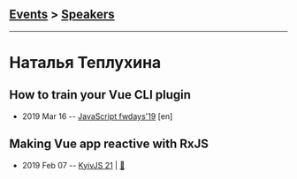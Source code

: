 ## [Events](../README.md) > [Speakers](../speakers.md)
---

# Наталья Теплухина

## How to train your Vue CLI plugin
- 2019 Mar 16 -- [JavaScript fwdays&#39;19](https://fwdays.com/en/event/js-fwdays-2019/review/how-to-train-your-vue-cli-plugin) [en]   
## Making Vue app reactive with RxJS
- 2019 Feb 07 -- [KyivJS 21](https://www.youtube.com/watch?v=Ny1_s9OHg1M)  | [:notebook:](https://slides.com/superdiana/making-your-vue-app-reactive-with-rxjs#/)  
